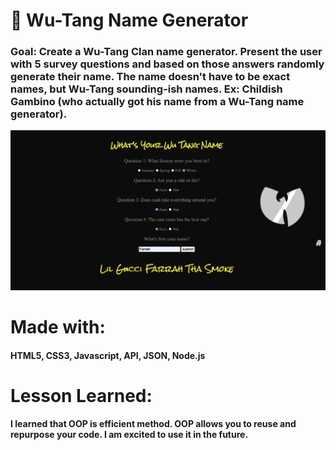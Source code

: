 # 🎤 Wu-Tang Name Generator

### Goal: Create a Wu-Tang Clan name generator. Present the user with 5 survey questions and based on those answers randomly generate their name. The name doesn't have to be exact names, but Wu-Tang sounding-ish names. Ex: Childish Gambino (who actually got his name from a Wu-Tang name generator).

 ![](wu.png)
# Made with:
#### HTML5, CSS3, Javascript, API, JSON, Node.js

# Lesson Learned:
#### I learned that OOP is efficient method. OOP allows you to reuse and repurpose your code. I am excited to use it in the future.
